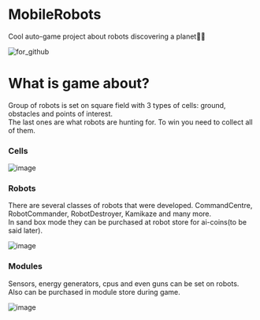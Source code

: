 # MobileRobots
Cool auto-game project about robots discovering a planet🚀🤖

![for_github](https://github.com/kargamant/MobileRobots/assets/54020145/4be8d0ba-1c69-400b-96e5-8826d22df6d0)  


# What is game about?
Group of robots is set on square field with 3 types of cells: ground, obstacles and points of interest.  
The last ones are what robots are hunting for. To win you need to collect all of them.

### Cells
![image](https://github.com/kargamant/MobileRobots/assets/54020145/994e275f-f2b6-4dc8-81d3-1d5adf5945ee)  

### Robots
There are several classes of robots that were developed.  CommandCentre, RobotCommander, RobotDestroyer, Kamikaze and many more.  
In sand box mode they can be purchased at robot store for ai-coins(to be said later).

![image](https://github.com/kargamant/MobileRobots/assets/54020145/a16f46c1-1e00-4615-8155-b531cd2e4b70)  

### Modules
Sensors, energy generators, cpus and even guns can be set on robots.    
Also can be purchased in module store during game.  

![image](https://github.com/kargamant/MobileRobots/assets/54020145/9f633b67-1b41-4e0a-b497-562b16dad652)
